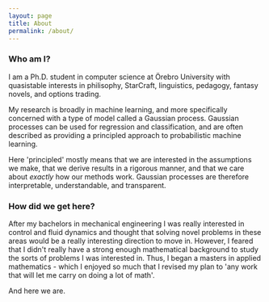 ```yaml
---
layout: page
title: About
permalink: /about/
---
```


### Who am I?

I am a Ph.D. student in computer science at Örebro University with quasistable interests in philisophy, StarCraft, linguistics, pedagogy, fantasy novels, and options trading.

My research is broadly in machine learning, and more specifically concerned with a type of model called a Gaussian process.
Gaussian processes can be used for regression and classification, and are often described as providing a principled approach to probabilistic machine learning.

Here 'principled' mostly means that we are interested in the assumptions we make, that we derive results in a rigorous manner, and that we care about *exactly* how our methods work.
Gaussian processes are therefore interpretable, understandable, and transparent.

### How did we get here?

After my bachelors in mechanical engineering I was really interested in control and fluid dynamics and thought that solving novel problems in these areas would be a really interesting direction to move in.
However, I feared that I didn't really have a strong enough mathematical background to study the sorts of problems I was interested in.
Thus, I began a masters in applied mathematics - which I enjoyed so much that I revised my plan to 'any work that will let me carry on doing a lot of math'.

And here we are.